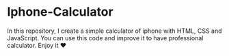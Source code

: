 # Iphone-Calculator
In this repository, I create a simple calculator of iphone with HTML, CSS and JavaScript. You can use this code and improve it to have professional calculator. Enjoy it ❤️
